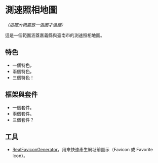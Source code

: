 # 測速照相地圖

*（這裡大概要放一張圖才過癮）*

這是一個範圍涵蓋嘉義縣與臺南市的測速照相地圖。

## 特色

* 一個特色。
* 兩個特色。
* 三個特色！

## 框架與套件

* 一個套件。
* 兩個套件。
* 三個套件？

## 工具

* [RealFaviconGenerator](https://realfavicongenerator.net/)，用來快速產生網址前圖示（Favicon 或 Favorite Icon）。